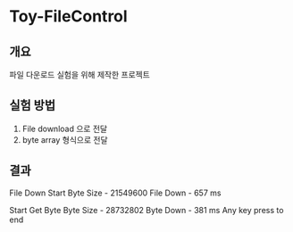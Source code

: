 # Toy-FileControl

## 개요
파일 다운로드 실험을 위해 제작한 프로젝트 

## 실험 방법
1. File download 으로 전달
2. byte array 형식으로 전달

## 결과

File Down Start
Byte Size - 21549600
File Down - 657 ms

Start Get Byte
Byte Size - 28732802
Byte Down - 381 ms
Any key press to end
